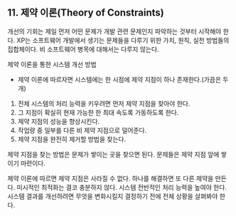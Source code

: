 
## 11. 제약 이론(Theory of Constraints)

개선의 기회는 제일 먼저 어떤 문제가 개발 관련 문제인지 파악하는 것부터 시작해야 한다. 
XP는 소프트웨어 개발에서 생기는 문제들을 다루기 위한 가치, 원칙, 실천 방법들의 집합체이다. 
비 소프트웨어 병목에 대해서는 다루지 않는다. 

제약 이론을 통한 시스템 개선 방법

* 제약 이론에 따르자면 시스템에는 한 시점에 제약 지점이 하나 존재한다.(가끔은 두개)
 
1. 전체 시스템의 처리 능력을 키우려면 먼저 제약 지점을 찾아야 한다. 
1. 그 지점이 확실히 현재 가능한 한 최대 속도록 가동하도록 한다. 
1. 제약 지점의 성능을 향상시킨다. 
1. 작업량 중 일부를 다른 비 제약 지점으로 덜어준다. 
1. 제약 지점을 완전히 제거할 방법을 찾는다. 

제약 지점을 찾는 방법은 문제가 쌓이는 곳을 찾으면 된다. 
문제들은 제약 지점 앞에 쌓이기 마련이다. 

제약 이론에 따르면 제약 지점은 사라질 수 없다. 
하나를 해결하면 또 다른 제약을 만든다. 
미시적인 최적화는 결코 충분하지 않다. 
시스템 전반적인 처리 능력을 높여야 한다. 
시스템 결과를 개선하려면 무엇을 변화시킬지 결정하기 전에 전체 상황을 살펴봐야 한다. 
